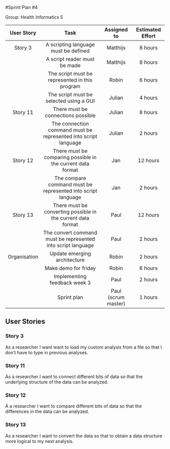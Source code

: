 #Sprint Plan #4

Group: Health Informatics 5

| User Story | Task 			       | Assigned to | Estimated Effort             |
|:----------:|:-----------------------:|:-----------:|:----------------------------:|
| Story 3    | A scripting language must be defined | Matthijs    | 8 hours                      |
|			 | A script reader must be made| Matthijs | 8 hours |
|			 | The script must be represented in this program | Robin | 6 hours |
|			 | The script must be selected using a GUI | Julian | 4 hours
| Story 11 	 | There must be connections possible |  Julian | 8 hours            |
|			 | The connection command must be represented into script language |Julian| 2 hours|
| Story 12	 | There must be comparing possible in the current data format | Jan | 12 hours
|			 | The compare command must be represented into script language | Jan | 2 hours 
| Story 13   | There must be converting possible in the current data format |Paul | 12 hours 
|			|	The convert command must be represented into script language | Paul | 2 hours   
| Organisation	 | Update emerging architecture | Robin | 2 hours
|  | Make demo for friday| Robin | 6 hours
|  | Implementing feedback week 3 | Paul | 2 hours
|  | Sprint plan | Paul (scrum master) | 1 hours

## User Stories

### Story 3

As a researcher I want want to load my custom analysis from a file so that I don’t have to type in previous analyses.

### Story 11

As a researcher I want to connect different bits of data so that the underlying structure of the data can be analyzed.
### Story 12

A a researcher I want to compare different bits of data so that the differences in the data can be analyzed.

### Story 13

As a researcher I want to convert the data so that to obtain a data structure more logical to my next analysis.